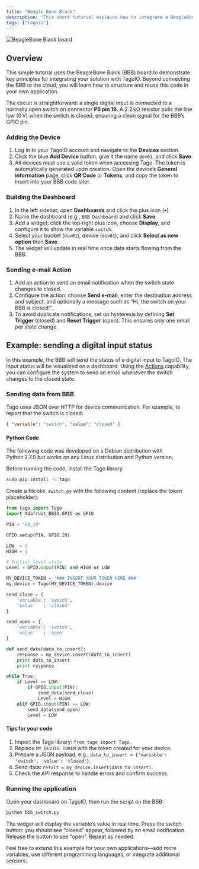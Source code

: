 ```yaml
---
title: "Beagle Bone Black"
description: "This short tutorial explains how to integrate a BeagleBone Black (BBB) board with TagoIO, demonstrating how to send a digital input status to a dashboard and configure an Action to email when the switch closes."
tags: ["tagoio"]
---
```

![BeagleBone Black board](/docs_imagem/tagoio/beagle-bone-black-2.jpg)

## Overview
This simple tutorial uses the BeagleBone Black (BBB) board to demonstrate key principles for integrating your solution with TagoIO. Beyond connecting the BBB to the cloud, you will learn how to structure and reuse this code in your own application.

The circuit is straightforward: a single digital input is connected to a normally open switch on connector **P8 pin 19**. A 2.2 kΩ resistor pulls the line low (0 V) when the switch is closed, ensuring a clean signal for the BBB’s GPIO pin.

### Adding the Device
1. Log in to your TagoIO account and navigate to the **Devices** section.  
2. Click the blue **Add Device** button, give it the name `dev01`, and click **Save**.  
3. All devices must use a valid token when accessing Tago. The token is automatically generated upon creation. Open the device’s **General information** page, click **QR Code** or **Tokens**, and copy the token to insert into your BBB code later.

### Building the Dashboard
1. In the left sidebar, open **Dashboards** and click the plus icon (`+`).  
2. Name the dashboard (e.g., `BBB Dashboard`) and click **Save**.  
3. Add a widget: click the top‑right plus icon, choose **Display**, and configure it to show the variable `switch`.  
4. Select your bucket (`dev01`), device (`dev01`), and click **Select as new option** then **Save**.  
5. The widget will update in real time once data starts flowing from the BBB.

### Sending e‑mail Action
1. Add an action to send an email notification when the switch state changes to closed.  
2. Configure the action: choose **Send e‑mail**, enter the destination address and subject, and optionally a message such as “Hi, the switch on your BBB is closed!”.  
3. To avoid duplicate notifications, set up hysteresis by defining **Set Trigger** (closed) and **Reset Trigger** (open). This ensures only one email per state change.

## Example: sending a digital input status
In this example, the BBB will send the status of a digital input to TagoIO. The input status will be visualized on a dashboard. Using the [Actions](../actions/) capability, you can configure the system to send an email whenever the switch changes to the closed state.

### Sending data from BBB
Tago uses JSON over HTTP for device communication. For example, to report that the switch is closed:

```json
{ "variable": "switch", "value": "closed" }
```

#### Python Code

The following code was developed on a Debian distribution with Python 2.7.9 but works on any Linux distribution and Python version.

Before running the code, install the Tago library:

```bash
sudo pip install -U tago
```

Create a file `bbb_switch.py` with the following content (replace the token placeholder):

```python
from tago import Tago
import Adafruit_BBIO.GPIO as GPIO

PIN = "P8_19"

GPIO.setup(PIN, GPIO.IN)

LOW  = 0
HIGH = 1

# Initial level state
Level = GPIO.input(PIN) and HIGH or LOW

MY_DEVICE_TOKEN = '### INSERT YOUR TOKEN HERE ###'
my_device = Tago(MY_DEVICE_TOKEN).device

send_close = {
    'variable': 'switch',
    'value'   : 'closed'
}

send_open = {
    'variable': 'switch',
    'value'   : 'open'
}

def send_data(data_to_insert):
    response = my_device.insert(data_to_insert)
    print data_to_insert
    print response

while True:
    if Level == LOW:
        if GPIO.input(PIN):
            send_data(send_close)
            Level = HIGH
    elif GPIO.input(PIN) == LOW:
        send_data(send_open)
        Level = LOW
```

#### Tips for your code
1. Import the Tago library: `from tago import Tago`.  
2. Replace `MY_DEVICE_TOKEN` with the token created for your device.  
3. Prepare a JSON payload, e.g., `data_to_insert = {'variable': 'switch', 'value': 'closed'}`.  
4. Send data: `result = my_device.insert(data_to_insert)`.  
5. Check the API response to handle errors and confirm success.

### Running the application
Open your dashboard on TagoIO, then run the script on the BBB:

```bash
python bbb_switch.py
```

The widget will display the variable’s value in real time. Press the switch button: you should see “closed” appear, followed by an email notification. Release the button to see “open”. Repeat as needed.

Feel free to extend this example for your own applications—add more variables, use different programming languages, or integrate additional sensors.